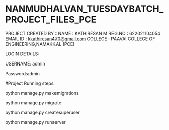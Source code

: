# NANMUDHALVAN_TUESDAYBATCH_PROJECT_FILES_PCE

PROJECT CREATED BY : 
  NAME : KATHIRESAN M
  REG.NO : 622021104054
  EMAIL ID : kkathiresan470@gmail.com
  COLLEGE : PAAVAI COLLEGE OF ENGINEERING,NAMAKKAL (PCE)

LOGIN DETAILS:

USERNAME: admin

Password:admin




#Project Running steps:

python manage.py makemigrations

python manage.py migrate

python manage.py createsuperuser

python manage.py runserver
